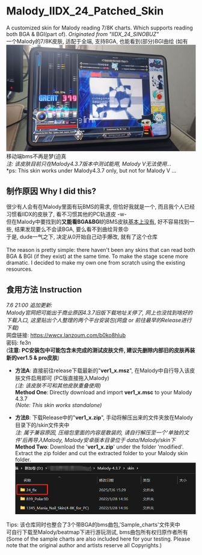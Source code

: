 # Malody_IIDX_24_Patched_Skin
A customized skin for Malody reading 7/8K charts. Which supports reading both BGA & BGI(part of). *Originated from "IIDX_24_SINOBUZ"*<br>
一个Malody的7/8K皮肤, 适配于全端, 支持BGA, 也能看到(部分)BGI曲绘 (如有
![demon.jpg](statics/demon.jpg)
移动端bms不再是梦(迫真<br>
*注: 该皮肤目前只在Malody4.3.7版本中测试能用, Malody V无法使用...*<br>
*ps: This skin works under Malody4.3.7 only, but not for Malody V ...<br>

## 制作原因 Why I did this?
很少有人会有在Malody里面有玩BMS的需求, 但恰好我就是一个, 而且我个人已经习惯看IIDX的皮肤了, 看不习惯其他的PC轨道皮 -w-<br>
但在Malody中要找到的**又能看BGA&BGI**的BMS皮肤<u>基本上没有</u>, 好不容易找到一些, 结果发现要么不会读BGA, 要么看不到曲绘背景😡<br>
于是, dude一气之下, 决定从0开始自己动手爆改, 就有了这个仓库<br><br>
The reason is pretty simple: there haven't been any skins that can read both BGA & BGI (if they exist) at the same time. To make the stage scene more dramatic. I decided to make my own one from scratch using the existing resources.<br>


## 食用方法 Instruction
*7.6 21:00 追加更新: <br>
Malody官网把可能出于商业原因4.3.7旧版下载地址关停了, 网上也没找到啥好的下载入口, 这里贴出个人整理的两个平台安装包(网盘 or 前往最早的Release进行下载)*
<br>
网盘链接: https://wwcx.lanzoum.com/b0ko8hlub <br>
密码: fe3n<br>
(**注意: PC安装包中可能包含未完成的测试皮肤文件, 建议先删除内部旧的皮肤再装新的ver1.5 & pro皮肤**)

- **方法A**: 直接前往release下载最新的"**ver1_x.msz**", 在Malody中自行导入该皮肤文件启用即可 (PC版直接拖入Malody) <br>
*(注: 该皮肤不可和其他皮肤重叠使用)*<br>
**Method One**: Directly download and import **ver1_x.msc** to your Malody 4.3.7<br>
*(Note: This skin works standalone)*

- **方法B**: 下载Release中的"**ver1_x.zip**", 手动将解压出来的文件夹放在Malody目录下的/skin文件夹中<br>
*注: 属于兼容原因, 压缩包里面的内容是散装的, 请自行解压至一个'单独的文件'后再导入Malody, Malody安卓版本目录位于 data/Malody/skin下*<br>
**Method Two**: Download the '**ver1_x.zip**' under the folder 'modified'. Extract the zip folder and cut the extracted folder to your Malody skin folder.
![instruction](statics/instructB.png)

Tips: 该仓库同时也整合了3个带BGA的bms曲包,'Sample_charts'文件夹中<br>
可自行下载至Malody/beatmap下进行游玩测试, bms曲包所有权归原作者所有<br>
(Some of the sample charts are also included here for your testing. Please note that the original author and artists reserve all Copyrights.)
